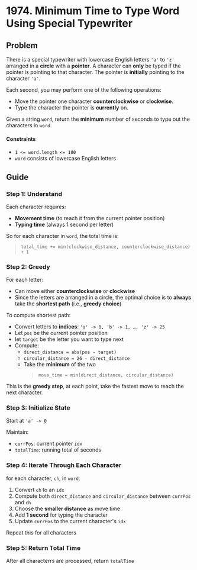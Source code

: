 # 1974. Minimum Time to Type Word Using Special Typewriter

## Problem

There is a special typewriter with lowercase English letters `'a'` to `'z'` arranged in a **circle** with a **pointer**. A character can **only** be typed if the pointer is pointing to that character. The pointer is **initially** pointing to the character `'a'`.

Each second, you may perform one of the following operations:
 - Move the pointer one character **counterclockwise** or **clockwise**.
 - Type the character the pointer is **currently** on.

Given a string `word`, return the **minimum** number of seconds to type out the characters in `word`.

#### Constraints

 - `1 <= word.length <= 100`
 - `word` consists of lowercase English letters

## Guide

### Step 1: Understand

Each character requires:
 - **Movement time** (to reach it from the current pointer position)
 - **Typing time** (always 1 second per letter)

So for each character in `word`, the total time is:

> `total_time += min(clockwise_distance, counterclockwise_distance) + 1`


### Step 2: Greedy

For each letter:
 - Can move either **counterclockwise** or **clockwise**
 - Since the letters are arranged in a circle, the optimal choice is to **always** take the **shortest path** (i.e., **greedy choice**)

To compute shortest path:
 - Convert letters to **indices**: `'a' -> 0, 'b' -> 1, …, 'z' -> 25`
 - Let `pos` be the current pointer position
 - let `target` be the letter you want to type next
 - Compute:
   - `direct_distance = abs(pos - target)`
   - `circular_distance = 26 - direct_distance`
   - Take the **minimum** of the two
        > `move_time = min(direct_distance, circular_distance)` 

This is the **greedy step**, at each point, take the fastest move to reach the next character.

### Step 3: Initialize State

Start at `'a' -> 0` 

Maintain:
 - `currPos`: current pointer `idx`
 - `totalTime`: running total of seconds

### Step 4: Iterate Through Each Character

for each character, `ch`, in `word`:
  1. Convert `ch` to an `idx` 
  2. Compute both `direct_distance` and `circular_distance` between `currPos` and `ch`
  3. Choose the **smaller distance** as move time
  4. Add **1 second** for typing the character
  5. Update `currPos` to the current character's `idx`

Repeat this for all characters

### Step 5: Return Total Time

After all characterrs are processed, return `totalTime`
